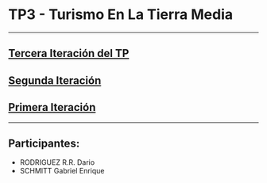 # TP3 - Turismo En La Tierra Media
 
___
## [Tercera Iteración del TP](https://github.com/tioliban/TP2TurismoEnLaTierraMediaII)
## [Segunda Iteración](https://github.com/tioliban/TP2TurismoEnLaTierraMediaII)
## [Primera Iteración](https://github.com/Grupo-Tp/TP1TurismoEnLaTierraMediaI)
___
## Participantes:

-   RODRIGUEZ R.R. Dario
-   SCHMITT Gabriel Enrique
